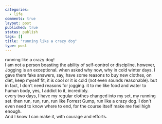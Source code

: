 ```yaml
--- 
categories: 
  - life
comments: true
layout: post
published: true
status: publish
tags: []
title: "running like a crazy dog"
type: post
---
```

<div id="msgcns!3725CC0EE38B1F6!813" class="bvMsg">running
like a crazy dog!
<br>
I
am not a person boasting the ability of self-control or discipline.
however, Jogging is an exceptional. when asked why now, why in cold
winter days. I gave them fake answers, say, have some reasons to buy
new clothes, on diet, keep myself fit, it is cool or it is cold (not
even sounds reasonable). but in fact, I don't need reasons for
jogging. it to me like food and water to human body, yes, I addict to
it, incredibly. 

<br>
every
two days, I have my regular clothes  changed into my set, my running
set. then run, run, run, run like Forrest Gump, run like a crazy dog.
I don't even need to know where to end, for the course itself make me
feel high enough.
<br>
And
I know I can make it, with courage and efforts. 
</div>
